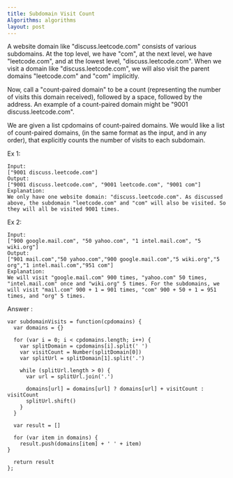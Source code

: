 ```yaml
---
title: Subdomain Visit Count
Algorithms: algorithms
layout: post
---
```


A website domain like "discuss.leetcode.com" consists of various subdomains. At the top level, we have "com", at the next level, we have "leetcode.com", and at the lowest level, "discuss.leetcode.com". When we visit a domain like "discuss.leetcode.com", we will also visit the parent domains "leetcode.com" and "com" implicitly.

Now, call a "count-paired domain" to be a count (representing the number of visits this domain received), followed by a space, followed by the address. An example of a count-paired domain might be "9001 discuss.leetcode.com".

We are given a list cpdomains of count-paired domains. We would like a list of count-paired domains, (in the same format as the input, and in any order), that explicitly counts the number of visits to each subdomain.

Ex 1: 
```
Input: 
["9001 discuss.leetcode.com"]
Output: 
["9001 discuss.leetcode.com", "9001 leetcode.com", "9001 com"]
Explanation: 
We only have one website domain: "discuss.leetcode.com". As discussed above, the subdomain "leetcode.com" and "com" will also be visited. So they will all be visited 9001 times.
```

Ex 2: 
```
Input: 
["900 google.mail.com", "50 yahoo.com", "1 intel.mail.com", "5 wiki.org"]
Output: 
["901 mail.com","50 yahoo.com","900 google.mail.com","5 wiki.org","5 org","1 intel.mail.com","951 com"]
Explanation: 
We will visit "google.mail.com" 900 times, "yahoo.com" 50 times, "intel.mail.com" once and "wiki.org" 5 times. For the subdomains, we will visit "mail.com" 900 + 1 = 901 times, "com" 900 + 50 + 1 = 951 times, and "org" 5 times.
```

Answer :
```
var subdomainVisits = function(cpdomains) {
  var domains = {}

  for (var i = 0; i < cpdomains.length; i++) {
    var splitDomain = cpdomains[i].split(' ')
    var visitCount = Number(splitDomain[0])
    var splitUrl = splitDomain[1].split('.')

    while (splitUrl.length > 0) {
      var url = splitUrl.join('.')

      domains[url] = domains[url] ? domains[url] + visitCount : visitCount
      splitUrl.shift()
    }
  }

  var result = []

  for (var item in domains) {
    result.push(domains[item] + ' ' + item)
}

  return result
};
```
